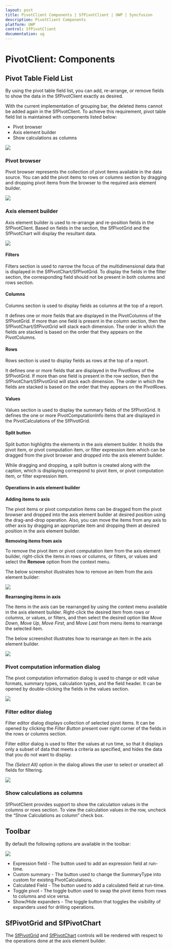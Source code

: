 ```yaml
---
layout: post
title: PivotClient Components | SfPivotClient | UWP | Syncfusion
description: PivotClient Components
platform: UWP
control: SfPivotClient
documentation: ug
---
```


# PivotClient: Components

## Pivot Table Field List

By using the pivot table field list, you can add, re-arrange, or remove fields to show the data in the SfPivotClient exactly as desired.

With the current implementation of grouping bar, the deleted items cannot be added again in the SfPivotClient. To achieve this requirement, pivot
table field list is maintained with components listed below:

* Pivot browser
* Axis element builder
* Show calculations as columns

![](PivotClient-Components_images/PivotTable-Field-List_image5.png)

### Pivot browser

Pivot browser represents the collection of pivot items available in the data source. You can add the pivot items to rows or columns section by dragging and dropping pivot items from the browser to the required axis element builder.

![](PivotClient-Components_images/PivotTable-Field-List_image1.png)

### Axis element builder

Axis element builder is used to re-arrange and re-position fields in the SfPivotClient. Based on fields in the section, the SfPivotGrid and the SfPivotChart will display the resultant data.

![](PivotClient-Components_images/PivotTable-Field-List_image2.png)

#### Filters

Filters section is used to narrow the focus of the multidimensional data that is displayed in the SfPivotChart/SfPivotGrid. To display the fields in the filter section, the corresponding field should not be present in both columns and rows section.

#### Columns

Columns section is used to display fields as columns at the top of a report.

It defines one or more fields that are displayed in the PivotColumns of the SfPivotGrid. If more than one field is present in the column section, then the SfPivotChart/SfPivotGrid will stack each dimension. The order in which the fields are stacked is based on the order that they appears on the PivotColumns.

#### Rows

Rows section is used to display fields as rows at the top of a report.

It defines one or more fields that are displayed in the PivotRows of the SfPivotGrid. If more than one field is present in the row section, then the SfPivotChart/SfPivotGrid will stack each dimension. The order in which the fields are stacked is based on the order that they appears on the PivotRows.

#### Values

Values section is used to display the summary fields of the SfPivotGrid. It defines the one or more PivotComputationInfo items that are displayed in the PivotCalculations of the SfPivotGrid.

#### Split button

Split button highlights the elements in the axis element builder. It holds the pivot item, or pivot computation item, or filter expression item which can be dragged from the pivot browser and dropped into the axis element builder.

While dragging and dropping, a split button is created along with the caption, which is displaying correspond to pivot item, or pivot computation item, or filter expression item.

#### Operations in axis element builder

**Adding items to axis**

The pivot items or pivot computation items can be dragged from the pivot browser and dropped into the axis element builder at desired position using the drag-and-drop operation. Also, you can move the items from any axis to other axis by dragging an appropriate item and dropping them at desired position in the axis element builder.

**Removing items from axis**

To remove the pivot item or pivot computation item from the axis element builder, right-click the items in rows or columns, or filters, or values and select the **Remove** option from the context menu.

The below screenshot illustrates how to remove an item from the axis element builder:

![](PivotClient-Components_images/PivotTable-Field-List_image3.png)

**Rearranging items in axis**

The items in the axis can be rearranged by using the context menu available in the axis element builder. Right-click the desired item from rows or columns, or values, or filters, and then select the desired option like *Move Down*, *Move Up*, *Move First*, and *Move Last*  from menu items to rearrange the selected item.

The below screenshot illustrates how to rearrange an item in the axis element builder.

![](PivotClient-Components_images/PivotTable-Field-List_image4.png)

### Pivot computation information dialog

The pivot computation information dialog is used to change or edit value formats, summary types, calculation types, and the field header. It can be opened by double-clicking the fields in the values section.

![](PivotClient-Components_images/pivotComputation_info-image.png)

### Filter editor dialog

Filter editor dialog displays collection of selected pivot items. It can be opened by clicking the *Filter Button* present over right corner of the fields in the rows or columns section.

Filter editor dialog is used to filter the values at run time, so that it displays only a subset of data that meets a criteria as specified, and hides the data that you do not want to display.

The *(Select All)* option in the dialog allows the user to select or unselect all fields for filtering.

![](PivotClient-Components_images/PivotTable-Field-List_image6.png)

### Show calculations as columns

SfPivotClient provides support to show the calculation values in the columns or rows section. To view the calculation values in the row, uncheck the “Show Calculations as column” check box.

## Toolbar

By default the following options are available in the toolbar:

![](PivotClient-Components_images/Toolbar.png)

* Expression field - The button used to add an expression field at run-time.
* Custom summary - The button used to change the SummaryType into custom for existing PivotCalculations.
* Calculated Field - The button used to add a calculated field at run-time.
* Toggle pivot - The toggle button used to swap the pivot items from rows to columns and vice versa.
* Show/Hide expanders - The toggle button that toggles the visibility of expanders used for drilling operations.

## SfPivotGrid and SfPivotChart

The [SfPivotGrid](http://help.syncfusion.com/uwp/sfpivotgrid/overview/) and [SfPivotChart](http://help.syncfusion.com/uwp/sfpivotchart/overview) controls will be rendered with respect to the operations done at the axis element builder.